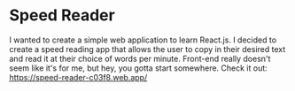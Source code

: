 # Speed Reader

I wanted to create a simple web application to learn React.js. I decided to create a speed reading app that allows the user to copy in their desired text and read it at their choice of words per minute. Front-end really doesn't seem like it's for me, but hey, you gotta start somewhere. Check it out: https://speed-reader-c03f8.web.app/
